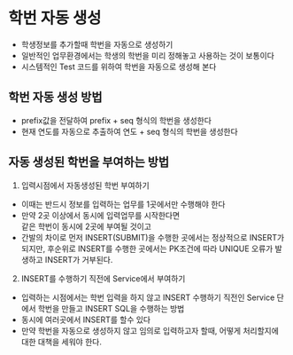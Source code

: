 # 학번 자동 생성
* 학생정보를 추가할때 학번을 자동으로 생성하기
* 일반적인 업무환경에서는 학생의 학번을 미리 정해놓고 사용하는 것이 보통이다
* 시스템적인 Test 코드를 위하여 학번을 자동으로 생성해 본다

## 학번 자동 생성 방법
* prefix값을 전달하여 prefix + seq 형식의 학번을 생성한다
* 현재 연도를 자동으로 추출하여 연도 + seq 형식의 학번을 생성한다

## 자동 생성된 학번을 부여하는 방법
1. 입력시점에서 자동생성된 학번 부여하기
* 이때는 반드시 정보를 입력하는 업무를 1곳에서만 수행해야 한다
* 만약 2곳 이상에서 동시에 입력업무를 시작한다면  
같은 학번이 동시에 2곳에 부여될 것이고
* 간발의 차이로 먼저 INSERT(SUBMIT)을 수행한 곳에서는 정상적으로 INSERT가 되지만, 후순위로 INSERT를 수행한 곳에서는 PK조건에 따라 UNIQUE 오류가 발생하고 INSERT가 거부된다.

2. INSERT를 수행하기 직전에 Service에서 부여하기
* 입력하는 시점에서는 학번 입력을 하지 않고 INSERT 수행하기 직전인 Service 단에서 학번을 만들고 INSERT SQL을 수행하는 방법
* 동시에 여러곳에서 INSERT를 할수 있다
* 만약 학번을 자동으로 생성하지 않고 임의로 입력하고자 할때, 어떻게 처리할지에 대한 대책을 세워야 한다.



